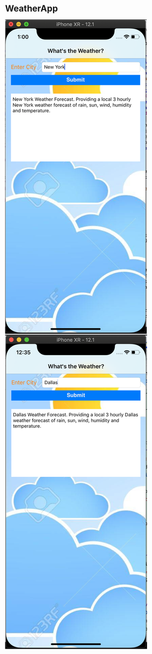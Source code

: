 # WeatherApp

![](https://github.com/ashishvpatel123/WeatherApp/blob/master/Screen%20Shot%202019-02-17%20at%201.00.03%20AM.png)
![](https://github.com/ashishvpatel123/WeatherApp/blob/master/Screen%20Shot%202019-02-17%20at%2012.35.14%20AM.png)
